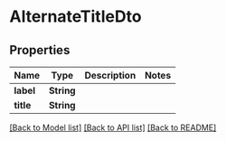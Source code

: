 # AlternateTitleDto

## Properties

Name | Type | Description | Notes
------------ | ------------- | ------------- | -------------
**label** | **String** |  | 
**title** | **String** |  | 

[[Back to Model list]](../README.md#documentation-for-models) [[Back to API list]](../README.md#documentation-for-api-endpoints) [[Back to README]](../README.md)


